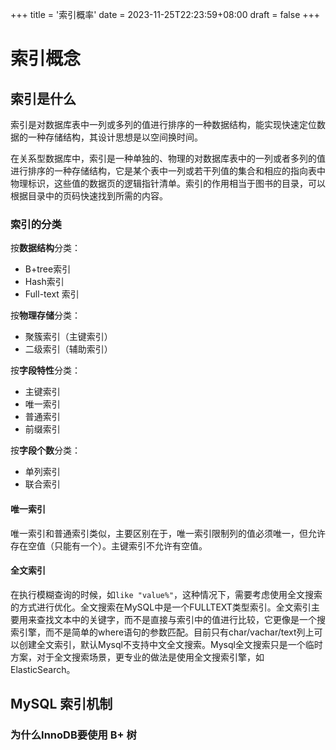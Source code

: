 +++
title = '索引概率'
date = 2023-11-25T22:23:59+08:00
draft = false
+++

# 索引概念

## 索引是什么

索引是对数据库表中一列或多列的值进行排序的一种数据结构，能实现快速定位数据的一种存储结构，其设计思想是以空间换时间。

在关系型数据库中，索引是一种单独的、物理的对数据库表中的一列或者多列的值进行排序的一种存储结构，它是某个表中一列或若干列值的集合和相应的指向表中物理标识，这些值的数据页的逻辑指针清单。索引的作用相当于图书的目录，可以根据目录中的页码快速找到所需的内容。

### 索引的分类

按**数据结构**分类：

- B+tree索引
- Hash索引
- Full-text 索引

按**物理存储**分类：

- 聚簇索引（主键索引）
- 二级索引（辅助索引）

按**字段特性**分类：

- 主键索引
- 唯一索引
- 普通索引
- 前缀索引

按**字段个数**分类：

- 单列索引
- 联合索引

#### 唯一索引

唯一索引和普通索引类似，主要区别在于，唯一索引限制列的值必须唯一，但允许存在空值（只能有一个）。主键索引不允许有空值。

#### 全文索引

在执行模糊查询的时候，如`like "value%"`，这种情况下，需要考虑使用全文搜索的方式进行优化。全文搜索在MySQL中是一个FULLTEXT类型索引。全文索引主要用来查找文本中的关键字，而不是直接与索引中的值进行比较，它更像是一个搜索引擎，而不是简单的where语句的参数匹配。目前只有char/vachar/text列上可以创建全文索引，默认Mysql不支持中文全文搜索。Mysql全文搜索只是一个临时方案，对于全文搜索场景，更专业的做法是使用全文搜索引擎，如ElasticSearch。

## MySQL 索引机制

### 为什么InnoDB要使用 B+ 树

